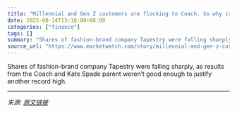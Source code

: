 ```yaml
---
title: "Millennial and Gen Z customers are flocking to Coach. So why is Tapestry’s stock tanking?"
date: 2025-08-14T13:18:00+08:00
categories: ["finance"]
tags: []
summary: "Shares of fashion-brand company Tapestry were falling sharply, as results from the Coach and Kate Spade parent weren’t good enough to justify another record high."
source_url: "https://www.marketwatch.com/story/millennial-and-gen-z-customers-are-flocking-to-coach-so-why-is-tapestrys-stock-tanking-80679a91?mod=mw_rss_topstories"
---
```


Shares of fashion-brand company Tapestry were falling sharply, as results from the Coach and Kate Spade parent weren’t good enough to justify another record high.

---

*来源: [原文链接](https://www.marketwatch.com/story/millennial-and-gen-z-customers-are-flocking-to-coach-so-why-is-tapestrys-stock-tanking-80679a91?mod=mw_rss_topstories)*
